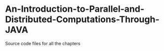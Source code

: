 # An-Introduction-to-Parallel-and-Distributed-Computations-Through-JAVA
Source code files for all the chapters
